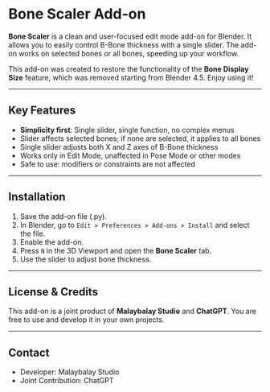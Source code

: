 # Bone Scaler Add-on

**Bone Scaler** is a clean and user-focused edit mode add-on for Blender. It allows you to easily control B-Bone thickness with a single slider. The add-on works on selected bones or all bones, speeding up your workflow.

This add-on was created to restore the functionality of the **Bone Display Size** feature, which was removed starting from Blender 4.5. Enjoy using it!

---

## Key Features

* **Simplicity first**: Single slider, single function, no complex menus
* Slider affects selected bones; if none are selected, it applies to all bones
* Single slider adjusts both X and Z axes of B-Bone thickness
* Works only in Edit Mode, unaffected in Pose Mode or other modes
* Safe to use: modifiers or constraints are not affected

---

## Installation

1. Save the add-on file (.py).
2. In Blender, go to `Edit > Preferences > Add-ons > Install` and select the file.
3. Enable the add-on.
4. Press `N` in the 3D Viewport and open the **Bone Scaler** tab.
5. Use the slider to adjust bone thickness.

---

## License & Credits

This add-on is a joint product of **Malaybalay Studio** and **ChatGPT**. You are free to use and develop it in your own projects.

---

## Contact

* Developer: Malaybalay Studio
* Joint Contribution: ChatGPT
